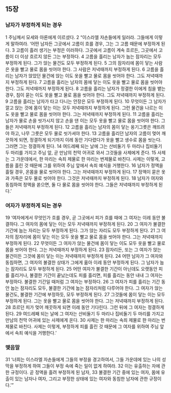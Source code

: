 ## 15장
### 남자가 부정하게 되는 경우
1 주님께서 모세와 아론에게 이르셨다.
2 “이스라엘 자손들에게 일러라. 그들에게 이렇게 말하여라. ‘어떤 남자든 그곳에서 고름이 흐를 경우, 그는 그 고름 때문에 부정하게 된다.
3 고름이 흘러 생기는 부정은 이러하다. 그곳에서 고름이 계속 흐르든, 그곳에서 고름이 더 이상 흐르지 않든 그는 부정하다.
4 고름을 흘리는 남자가 눕는 잠자리는 모두 부정하게 된다. 그가 앉는 물건도 모두 부정하게 된다.
5 그의 잠자리에 몸이 닿는 사람은 옷을 빨고 물로 몸을 씻어야 한다. 그 사람은 저녁때까지 부정하게 된다.
6 고름을 흘리는 남자가 앉았던 물건에 앉는 이도 옷을 빨고 물로 몸을 씻어야 한다. 그도 저녁때까지 부정하게 된다.
7 고름을 흘리는 남자의 몸에 닿는 이도 옷을 빨고 물로 몸을 씻어야 한다. 그도 저녁때까지 부정하게 된다.
8 고름을 흘리는 남자가 정결한 이에게 침을 뱉는 경우, 침이 묻는 이도 옷을 빨고 물로 몸을 씻어야 한다. 그도 저녁때까지 부정하게 된다.
9 고름을 흘리는 남자가 타고 다니는 안장은 모두 부정하게 된다.
10 무엇이든 그 남자가 깔고 앉는 것에 몸이 닿는 이는 모두 저녁때까지 부정하게 된다. 그런 물건을 나르는 이도 옷을 빨고 물로 몸을 씻어야 한다. 그는 저녁때까지 부정하게 된다.
11 고름을 흘리는 남자가 물로 손을 씻가시지 않고 손을 댄 이는 모두 옷을 빨고 물로 몸을 씻어야 한다. 그들은 저녁때까지 부정하게 된다.
12 고름을 흘리는 남자의 몸이 닿는 옹기그릇은 깨뜨려야 하고, 나무 그릇은 모두 물로 씻가셔야 한다.
13 고름을 흘리던 남자의 고름이 멎어 깨끗하게 되면, 정결하게 되기까지 이레 동안 기다렸다가 옷을 빨고 생수로 몸을 씻는다. 그러면 그는 정결하게 된다.
14 여드레째 되는 날에 그는 산비둘기 두 마리나 집비둘기 두 마리를 가지고 주님 앞, 곧 만남의 천막 어귀로 와서 그것들을 사제에게 준다.
15 사제는 그 가운데에서, 한 마리는 속죄 제물로 한 마리는 번제물로 바친다. 사제는 이렇게, 고름을 흘린 것 때문에 그를 위하여 주님 앞에서 속죄 예식을 거행한다.
16 남자가 정액을 흘릴 경우, 온몸을 물로 씻어야 한다. 그는 저녁때까지 부정하게 된다.
17 정액이 묻은 옷과 가죽은 모두 물로 씻어야 한다. 그것은 저녁때까지 부정하게 된다.
18 남자가 여자와 동침하여 정액을 쏟으면, 둘 다 물로 몸을 씻어야 한다. 그들은 저녁때까지 부정하게 된다.’
### 여자가 부정하게 되는 경우
19 ‘여자에게서 무엇인가 흐를 경우, 곧 그곳에서 피가 흐를 때에 그 여자는 이레 동안 불결하다. 그 여자의 몸에 닿는 이는 모두 저녁때까지 부정하게 된다.
20 그 여자가 불결한 기간에 눕는 자리는 모두 부정하게 된다. 그가 앉는 자리도 모두 부정하게 된다.
21 그 여자의 잠자리에 몸이 닿는 이는 모두 옷을 빨고 물로 몸을 씻어야 한다. 그는 저녁때까지 부정하게 된다.
22 무엇이든 그 여자가 앉는 물건에 몸이 닿는 이도 모두 옷을 빨고 물로 몸을 씻어야 한다. 그는 저녁때까지 부정하게 된다.
23 잠자리든, 또는 그 여자가 앉는 물건이든 그것에 몸이 닿는 이는 저녁때까지 부정하게 된다.
24 어떤 남자가 그 여자와 동침하면, 그 여자의 불결한 상태가 그에게 옮아 이레 동안 부정하게 된다. 그 남자가 눕는 잠자리도 모두 부정하게 된다.
25 어떤 여자가 불결한 기간이 아닌데도 오랫동안 피를 흘리거나, 불결한 기간이 끝났는데도 피를 흘리면, 피를 흘리는 동안 내내 그 여자는 부정하다. 불결한 기간일 때처럼 그 여자는 부정하다.
26 그 여자가 피를 흘리는 기간 동안 눕는 잠자리도 모두, 불결한 기간에 눕는 잠자리처럼 다루어야 한다. 그 여자가 앉는 물건도, 불결한 기간에 부정하듯, 모두 부정하게 된다.
27 그것들에 몸이 닿는 이는 모두 부정하게 된다. 그는 옷을 빨고 물로 몸을 씻어야 한다. 그는 저녁때까지 부정하게 된다.
28 흐르던 피가 멎어 깨끗하게 되면 이레 동안 기다린다. 그런 뒤에 그 여자는 정결하게 된다.
29 여드레째 되는 날에 그 여자는 산비둘기 두 마리나 집비둘기 두 마리를 가지고 만남의 천막 어귀에 있는 사제에게 온다.
30 사제는 한 마리는 속죄 제물로 한 마리는 번제물로 바친다. 사제는 이렇게, 부정하게 피를 흘린 것 때문에 그 여자를 위하여 주님 앞에서 속죄 예식을 거행한다.’
### 맺음말
31 ‘너희는 이스라엘 자손들에게 그들의 부정을 경고하여서, 그들 가운데에 있는 나의 성막을 부정하게 하여 그들이 부정 속에 죽는 일이 없게 하여라.
32 이는 유출하는 자에 관한 규정이다. 곧 정액을 흘려 부정하게 된 남자,
33 불결한 기간 중에 있는 여자, 몸에 유출이 있는 남자나 여자, 그리고 부정한 상태에 있는 여자와 동침한 남자에 관한 규정이다.’”
